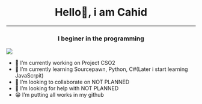 <h1 align="center"> Hello👋, i am Cahid</h1>
<hr>
<h3 align="center">I beginer in the programming</h3>

<img src="https://komarev.com/ghpvc/?username=zloybik&color=blue">

- 🔭 I’m currently working on Project CSO2
- 🌱 I’m currently learning Sourcepawn, Python, C#(Later i start learning JavaScrpit)
- 👯 I’m looking to collaborate on NOT PLANNED
- 🤔 I’m looking for help with NOT PLANNED
- :grin: I’m putting all works in my github
